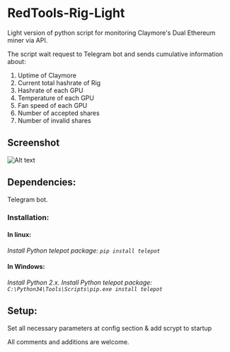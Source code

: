 # RedTools-Rig-Light

Light version of python script for monitoring Claymore's Dual Ethereum miner via API. 

The script wait request to Telegram bot and sends cumulative information about:
  1. Uptime of Claymore
  2. Current total hashrate of Rig
  3. Hashrate of each GPU
  4. Temperature of each GPU
  5. Fan speed of each GPU
  6. Number of accepted shares
  7. Number of invalid shares

## Screenshot
![Alt text](https://github.com/pistonov/RedTools-Rig-Light/raw/master/screen.jpg "Optional Title")

## Dependencies:
Telegram bot. 

### Installation:

#### In linux:
   *Install Python telepot package:*
   *```pip install telepot```*

#### In Windows:
   *Install Python 2.x.*
   *Install Python telepot package: ```C:\Python34\Tools\Scripts\pip.exe install telepot```*
  
## Setup:
  Set all necessary parameters at config section & add scrypt to startup

All comments and additions are welcome.
  
